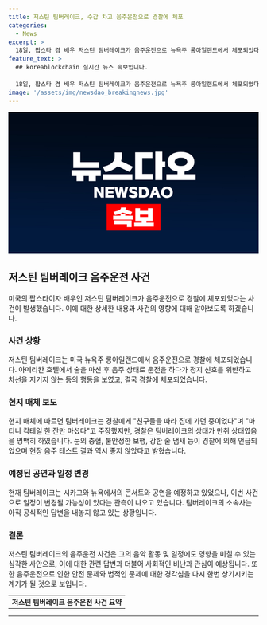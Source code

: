 ```yaml
---
title: 저스틴 팀버레이크, 수갑 차고 음주운전으로 경찰에 체포
categories:
  - News
excerpt: >
  18일, 팝스타 겸 배우 저스틴 팀버레이크가 음주운전으로 뉴욕주 롱아일랜드에서 체포되었다. 만취 상태에서 운전하며 정지 신호를 위반하고 차선을 지키지 않았고, 경찰에게 음주를 인정하지 않았다. 이번 주말 시카고와 다음 주 뉴욕의 공연이 변경될 수도 있을 것으로 보인다. 현재 소속사는 사건과 관련해 아직 공식적인 답변을 내놓지 않고 있다. (출처: AP통신 등 현지 매체, 구성: 홍성주, 편집: 이혜림, 제작: 디지털뉴스제작부)
feature_text: >
  ## koreablockchain 실시간 뉴스 속보입니다.

  18일, 팝스타 겸 배우 저스틴 팀버레이크가 음주운전으로 뉴욕주 롱아일랜드에서 체포되었다. 만취 상태에서 운전하며 정지 신호를 위반하고 차선을 지키지 않았고, 경찰에게 음주를 인정하지 않았다. 이번 주말 시카고와 다음 주 뉴욕의 공연이 변경될 수도 있을 것으로 보인다. 현재 소속사는 사건과 관련해 아직 공식적인 답변을 내놓지 않고 있다. (출처: AP통신 등 현지 매체, 구성: 홍성주, 편집: 이혜림, 제작: 디지털뉴스제작부)
image: '/assets/img/newsdao_breakingnews.jpg'
---
```


<p><img src="/assets/img/newsdao_breakingnews.jpg" alt="koreablockchain 속보" /></p>

<h2 data-ke-size="size26">저스틴 팀버레이크 음주운전 사건</h2>

<p data-ke-size="size16">미국의 팝스타이자 배우인 저스틴 팀버레이크가 음주운전으로 경찰에 체포되었다는 사건이 발생했습니다. 이에 대한 상세한 내용과 사건의 영향에 대해 알아보도록 하겠습니다.</p>

<h3>사건 상황</h3>

<p data-ke-size="size16">저스틴 팀버레이크는 미국 뉴욕주 롱아일랜드에서 음주운전으로 경찰에 체포되었습니다. 아메리칸 호텔에서 술을 마신 후 음주 상태로 운전을 하다가 정지 신호를 위반하고 차선을 지키지 않는 등의 행동을 보였고, 결국 경찰에 체포되었습니다.</p>

<h3>현지 매체 보도</h3>

<p data-ke-size="size16">현지 매체에 따르면 팀버레이크는 경찰에게 "친구들을 따라 집에 가던 중이었다"며 "마티니 칵테일 한 잔만 마셨다"고 주장했지만, 경찰은 팀버레이크의 상태가 만취 상태였음을 명백히 하였습니다. 눈의 충혈, 불안정한 보행, 강한 술 냄새 등이 경찰에 의해 언급되었으며 현장 음주 테스트 결과 역시 좋지 않았다고 밝혔습니다.</p>

<h3>예정된 공연과 일정 변경</h3>

<p data-ke-size="size16">현재 팀버레이크는 시카고와 뉴욕에서의 콘서트와 공연을 예정하고 있었으나, 이번 사건으로 일정이 변경될 가능성이 있다는 관측이 나오고 있습니다. 팀버레이크의 소속사는 아직 공식적인 답변을 내놓지 않고 있는 상황입니다.</p>

<h3>결론</h3>

<p data-ke-size="size16">저스틴 팀버레이크의 음주운전 사건은 그의 음악 활동 및 일정에도 영향을 미칠 수 있는 심각한 사안으로, 이에 대한 관련 답변과 더불어 사회적인 비난과 관심이 예상됩니다. 또한 음주운전으로 인한 안전 문제와 법적인 문제에 대한 경각심을 다시 한번 상기시키는 계기가 될 것으로 보입니다.</p>

<table>
  <tbody>
    <tr>
      <td style="text-align: center; height: 17px;"><b>저스틴 팀버레이크 음주운전 사건 요약</b></td>
    </tr>
  </tbody>
</table>

<hr>

